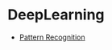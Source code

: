 # DeepLearning

* [Pattern Recognition](https://github.com/iraihankabir/DeepLearning/tree/master/PatternRecognition)
